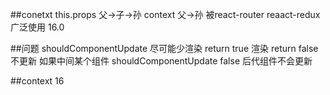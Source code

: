 ##conetxt
this.props
父->子->孙
context
父->孙
被react-router reaact-redux广泛使用
16.0

##问题
shouldComponentUpdate
尽可能少渲染
return true 渲染
return false 不更新
如果中间某个组件 shouldComponentUpdate  false  后代组件不会更新

##context 16